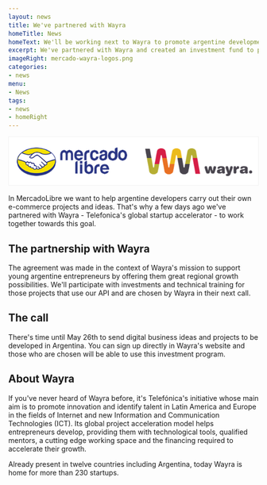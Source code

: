 ```yaml
---
layout: news
title: We've partnered with Wayra
homeTitle: News
homeText: We'll be working next to Wayra to promote argentine development projects that use our API. You've got time until May 26th to sign up and send your ideas!
excerpt: We've partnered with Wayra and created an investment fund to promote argentine technological ventures that use our API.
imageRight: mercado-wayra-logos.png
categories: 
- news
menu: 
- News
tags: 
- news
- homeRight
---
```


![MercadoLibre and Wayra](/images/news/mercado-wayra-logos-gde.png)

In MercadoLibre we want to help argentine developers carry out their own e-commerce projects and ideas. That's why a few days ago we've partnered with Wayra - Telefonica's global startup accelerator - to work together towards this goal.

## The partnership with Wayra

The agreement was made in the context of Wayra's mission to support young argentine entrepreneurs by offering them great regional growth possibilities.
We'll participate with investments and technical training for those projects that use our API and are chosen by Wayra in their next call.

## The call

There's time until May 26th to send digital business ideas and projects to be developed in Argentina. You can sign up directly in Wayra's website and those who are chosen will be able to use this investment program.

## About Wayra

If you've never heard of Wayra before, it's Telefónica's initiative whose main aim is to promote innovation and identify talent in Latin America and Europe in the fields of Internet and new Information and Communication Technologies (ICT). Its global project acceleration model helps entrepreneurs develop, providing them with technological tools, qualified mentors, a cutting edge working space and the financing required to accelerate their growth.

Already present in twelve countries including Argentina, today Wayra is home for more than 230 startups.
